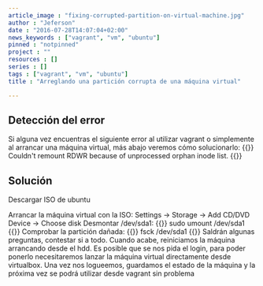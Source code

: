 ```yaml
---
article_image : "fixing-corrupted-partition-on-virtual-machine.jpg"
author : "Jeferson"
date : "2016-07-28T14:07:04+02:00"
news_keywords : ["vagrant", "vm", "ubuntu"]
pinned : "notpinned"
project : ""
resources : []
series : []
tags : ["vagrant", "vm", "ubuntu"]
title : "Arreglando una partición corrupta de una máquina virtual"

---
```

## Detección del error
Si alguna vez encuentras el siguiente error al utilizar vagrant o simplemente al arrancar una máquina virtual, más abajo veremos cómo solucionarlo:
{{<highlight sh>}}
Couldn't remount RDWR because of unprocessed orphan inode list.
{{</highlight>}}
## Solución
Descargar ISO de ubuntu

Arrancar la máquina virtual con la ISO: Settings -> Storage -> Add CD/DVD Device -> Choose disk
Desmontar /dev/sda1:
{{<highlight sh>}}
sudo umount /dev/sda1
{{</highlight>}}
Comprobar la partición dañada:
{{<highlight sh>}}
fsck /dev/sda1
{{</highlight>}}
Saldrán algunas preguntas, contestar si a todo. Cuando acabe, reiniciamos la máquina arrancando desde el hdd. Es posible que se nos pida el login, para poder ponerlo necesitaremos lanzar la máquina virtual directamente desde virtualbox. Una vez nos logueemos, guardamos el estado de la máquina y la próxima vez se podrá utilizar desde vagrant sin problema
